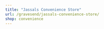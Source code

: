 ```yaml
---
title: "Jassals Convenience Store"
url: /gravesend/jassals-convenience-store/
shop: convenience
---
```


